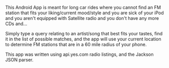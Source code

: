 This Android App is meant for long car rides where you cannot find an FM station that fits your liking/current mood/style and you are sick of your iPod and you aren't equipped with Satellite radio and you don't have any more CDs and...

Simply type a query relating to an artist/song that best fits your tastes, find it in the list of possible matches, and the app will use your current location to determine FM stations that are in a 60 mile radius of your phone.

This app was written using api.yes.com radio listings, and the Jackson JSON parser.
